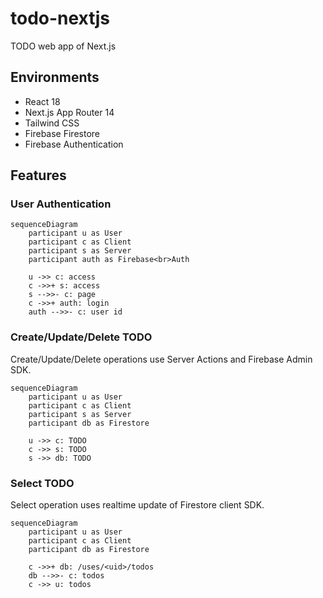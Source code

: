 # todo-nextjs

TODO web app of Next.js

## Environments

- React 18
- Next.js App Router 14
- Tailwind CSS
- Firebase Firestore
- Firebase Authentication

## Features

### User Authentication

```mermaid
sequenceDiagram
    participant u as User
    participant c as Client
    participant s as Server
    participant auth as Firebase<br>Auth

    u ->> c: access
    c ->>+ s: access
    s -->>- c: page
    c ->>+ auth: login
    auth -->>- c: user id
```

### Create/Update/Delete TODO

Create/Update/Delete operations use Server Actions and Firebase Admin SDK.

```mermaid
sequenceDiagram
    participant u as User
    participant c as Client
    participant s as Server
    participant db as Firestore

    u ->> c: TODO
    c ->> s: TODO
    s ->> db: TODO
```

### Select TODO

Select operation uses realtime update of Firestore client SDK.

```mermaid
sequenceDiagram
    participant u as User
    participant c as Client
    participant db as Firestore

    c ->>+ db: /uses/<uid>/todos
    db -->>- c: todos
    c ->> u: todos
```